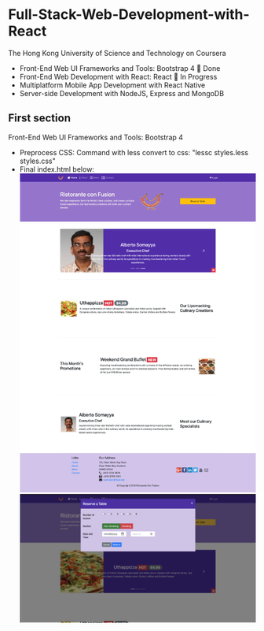 # Full-Stack-Web-Development-with-React
The Hong Kong University of Science and Technology on Coursera
- Front-End Web UI Frameworks and Tools: Bootstrap 4  &#x1F34E; Done
- Front-End Web Development with React: React &#x1F34F; In Progress
- Multiplatform Mobile App Development with React Native
- Server-side Development with NodeJS, Express and MongoDB

## First section
Front-End Web UI Frameworks and Tools: Bootstrap 4
- Preprocess CSS: Command with less convert to css: "lessc styles.less styles.css"
- Final index.html below:
![INDEX](img/index_page.png)
![RESERVETABLE](img/reserve_table.png)
